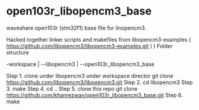 # open103r_libopencm3_base
waveshare open103r (stm32f1) base file for linopencm3.

Hacked together linker scripts and makefiles from libopencm3-examples ( https://github.com/libopencm3/libopencm3-examples.git ) )
Folder structure

-workspace
  |
  --libopencm3
  |
  --open103r_libopencm3_base

Step 1. clone under libopencm3 under workspace director
  git clone https://github.com/libopencm3/libopencm3.git
Step 2. 
  cd libopencm3
Step 3.
  make
Step 4. cd ..
Step 5. clone this repo
  git clone https://github.com/khanrezwan/open103r_libopencm3_base.git
Step 6. make
